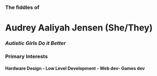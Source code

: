 <div style="border: 1px white">
  <h3>The fiddles of </h3>
  <h1 style="text-decoration:none"><b>Audrey Aaliyah Jensen</b> (She/They)</h1>
  <h3> <i>Autistic Girls Do it Better </i></h3>
 </div>
 <div>
 <h3>Primary Interests</h3>
 <h4>Hardware Design - Low Level Development - Web dev- Games dev</h4>
 <h3>
 </div>
<!---
MsAuddity/MsAuddity is a ✨ special ✨ repository because its `README.md` (this file) appears on your GitHub profile.
You can click the Preview link to take a look at your changes.
--->
